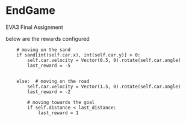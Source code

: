 # EndGame
EVA3 Final Assignment


below are the rewards configured

        # moving on the sand
        if sand[int(self.car.x), int(self.car.y)] > 0:
            self.car.velocity = Vector(0.5, 0).rotate(self.car.angle)
            last_reward = -5


        else:  # moving on the road
            self.car.velocity = Vector(1.5, 0).rotate(self.car.angle)
            last_reward = -2

            # moving towards the goal
            if self.distance < last_distance:
                last_reward = 1
                
